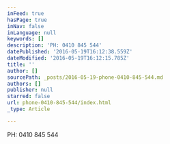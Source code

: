 ```yaml
---
inFeed: true
hasPage: true
inNav: false
inLanguage: null
keywords: []
description: 'PH: 0410 845 544'
datePublished: '2016-05-19T16:12:38.559Z'
dateModified: '2016-05-19T16:12:15.785Z'
title: ''
author: []
sourcePath: _posts/2016-05-19-phone-0410-845-544.md
authors: []
publisher: null
starred: false
url: phone-0410-845-544/index.html
_type: Article

---
```

PH: 0410 845 544